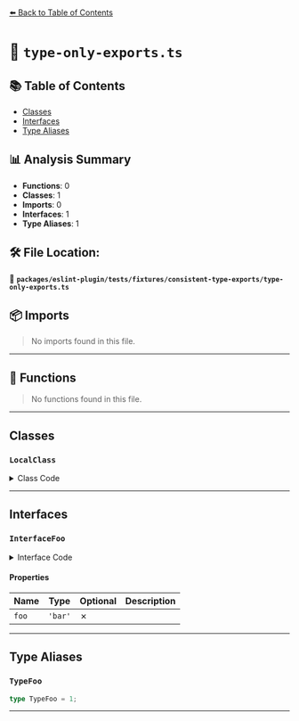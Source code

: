 [⬅️ Back to Table of Contents](../../../../../index.md)

# 📄 `type-only-exports.ts`

## 📚 Table of Contents

- [Classes](#classes)
- [Interfaces](#interfaces)
- [Type Aliases](#type-aliases)

## 📊 Analysis Summary

- **Functions**: 0
- **Classes**: 1
- **Imports**: 0
- **Interfaces**: 1
- **Type Aliases**: 1

## 🛠️ File Location:
📂 **`packages/eslint-plugin/tests/fixtures/consistent-type-exports/type-only-exports.ts`**

## 📦 Imports

> No imports found in this file.


---

## 🔧 Functions

> No functions found in this file.


---

## Classes

### `LocalClass`

<details><summary>Class Code</summary>

```ts
class LocalClass {}
```
</details>


---

## Interfaces

### `InterfaceFoo`

<details><summary>Interface Code</summary>

```ts
export interface InterfaceFoo {
  foo: 'bar';
}
```
</details>

#### Properties

| Name | Type | Optional | Description |
|------|------|----------|-------------|
| `foo` | `'bar'` | ✗ |  |


---

## Type Aliases

### `TypeFoo`

```ts
type TypeFoo = 1;
```


---